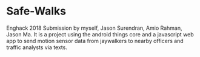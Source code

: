 # Safe-Walks
Enghack 2018 Submission by myself, Jason Surendran, Amio Rahman, Jason Ma. It is a project using the android things core and a javascript web app to send motion sensor data from jaywalkers to nearby officers and traffic analysts via texts.
